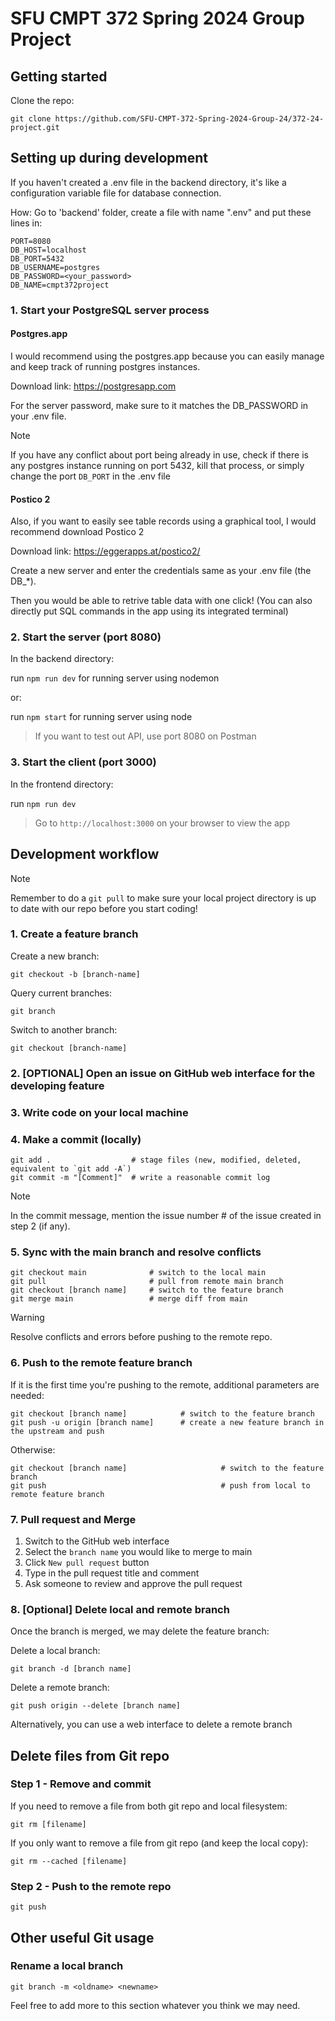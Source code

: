 # SFU CMPT 372 Spring 2024 Group Project
## Getting started

Clone the repo:
```
git clone https://github.com/SFU-CMPT-372-Spring-2024-Group-24/372-24-project.git
```

## Setting up during development

If you haven't created a .env file in the backend directory, it's like a configuration variable file for database connection.

How: Go to 'backend' folder, create a file with name ".env" and put these lines in:
```
PORT=8080
DB_HOST=localhost
DB_PORT=5432
DB_USERNAME=postgres
DB_PASSWORD=<your_password>
DB_NAME=cmpt372project
```


### 1. Start your PostgreSQL server process

#### Postgres.app

I would recommend using the postgres.app because you can easily manage and keep track of running postgres instances.

  Download link: https://postgresapp.com

  For the server password, make sure to it matches the DB_PASSWORD in your .env file.

> [!NOTE]
> If you have any conflict about port being already in use, check if there is any postgres instance running on port 5432, kill that process, or simply change the port `DB_PORT` in the .env file

#### Postico 2

Also, if you want to easily see table records using a graphical tool, I would recommend download Postico 2

  Download link: https://eggerapps.at/postico2/

  Create a new server and enter the credentials same as your .env file (the DB_*).

  Then you would be able to retrive table data with one click! (You can also directly put SQL commands in the app using its integrated terminal)

### 2. Start the server (port 8080)

In the backend directory:

run `npm run dev` for running server using nodemon

or:

run `npm start` for running server using node

> If you want to test out API, use port 8080 on Postman

### 3. Start the client (port 3000)

In the frontend directory:

run `npm run dev`

> Go to `http://localhost:3000` on your browser to view the app

## Development workflow

> [!NOTE]
> Remember to do a `git pull` to make sure your local project directory is up to date with our repo before you start coding!

### 1. Create a feature branch

Create a new branch:
```
git checkout -b [branch-name]
```

Query current branches:
```
git branch
```

Switch to another branch:
```
git checkout [branch-name]
```

### 2. [OPTIONAL] Open an issue on GitHub web interface for the developing feature

### 3. Write code on your local machine

### 4. Make a commit (locally)
```
git add .                  # stage files (new, modified, deleted, equivalent to `git add -A`)
git commit -m "[Comment]"  # write a reasonable commit log
```
> [!NOTE]
> In the commit message, mention the issue number # of the issue created in step 2 (if any).

### 5. Sync with the main branch and resolve conflicts
```
git checkout main              # switch to the local main 
git pull                       # pull from remote main branch
git checkout [branch name]     # switch to the feature branch
git merge main                 # merge diff from main
```
> [!WARNING]
> Resolve conflicts and errors before pushing to the remote repo.

### 6. Push to the remote feature branch
If it is the first time you're pushing to the remote, additional parameters are needed:
```
git checkout [branch name]            # switch to the feature branch
git push -u origin [branch name]      # create a new feature branch in the upstream and push
```
Otherwise:
```
git checkout [branch name]                     # switch to the feature branch
git push                                       # push from local to remote feature branch
```

### 7. Pull request and Merge
1. Switch to the GitHub web interface
2. Select the `branch name` you would like to merge to main
3. Click `New pull request` button
4. Type in the pull request title and comment
5. Ask someone to review and approve the pull request

### 8. [Optional] Delete local and remote branch

Once the branch is merged, we may delete the feature branch:

Delete a local branch:
```
git branch -d [branch name]
```
Delete a remote branch:
```
git push origin --delete [branch name]
```
Alternatively, you can use a web interface to delete a remote branch

## Delete files from Git repo

### Step 1 - Remove and commit
If you need to remove a file from both git repo and local filesystem:
```
git rm [filename]
```
If you only want to remove a file from git repo (and keep the local copy):
```
git rm --cached [filename]
```

### Step 2 - Push to the remote repo
```
git push
```

## Other useful Git usage

### Rename a local branch
```
git branch -m <oldname> <newname>
```

Feel free to add more to this section whatever you think we may need.
